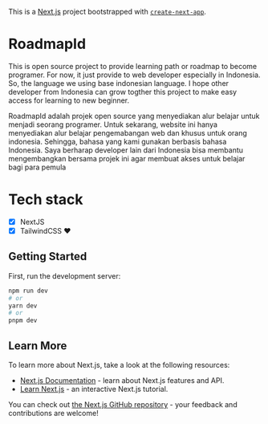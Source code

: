This is a [Next.js](https://nextjs.org/) project bootstrapped with [`create-next-app`](https://github.com/vercel/next.js/tree/canary/packages/create-next-app).

# RoadmapId
This is open source project to provide learning path or roadmap to become programer. For now, it just provide to web developer especially in Indonesia. So, the language we using base indonesian language. I hope other developer from Indonesia can grow togther this project to make easy access for learning to new beginner.

RoadmapId adalah projek open source yang menyediakan alur belajar untuk menjadi seorang programer. Untuk sekarang, website ini hanya menyediakan alur belajar pengemabangan web dan khusus untuk orang indonesia. Sehingga, bahasa yang kami gunakan berbasis bahasa Indonesia. Saya berharap developer lain dari Indonesia bisa membantu mengembangkan bersama projek ini agar membuat akses untuk belajar bagi para pemula

# Tech stack
- [x] NextJS
- [x] TailwindCSS ♥️

## Getting Started

First, run the development server: 

```bash
npm run dev
# or
yarn dev
# or
pnpm dev
```




## Learn More

To learn more about Next.js, take a look at the following resources:

- [Next.js Documentation](https://nextjs.org/docs) - learn about Next.js features and API.
- [Learn Next.js](https://nextjs.org/learn) - an interactive Next.js tutorial.

You can check out [the Next.js GitHub repository](https://github.com/vercel/next.js/) - your feedback and contributions are welcome!


